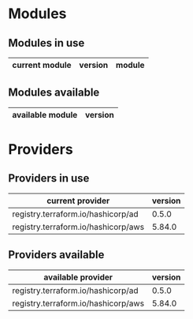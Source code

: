 # Modules

## Modules in use

current module | version | module
-------------- | ------- | ------

## Modules available

available module | version
---------------- | -------

# Providers

## Providers in use

current provider | version
---------------- | -------
registry.terraform.io/hashicorp/ad | 0.5.0
registry.terraform.io/hashicorp/aws | 5.84.0

## Providers available

available provider | version
------------------ | -------
registry.terraform.io/hashicorp/ad | 0.5.0
registry.terraform.io/hashicorp/aws | 5.84.0

